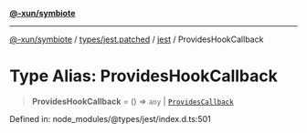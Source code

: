 [**@-xun/symbiote**](../../../../../README.md)

***

[@-xun/symbiote](../../../../../README.md) / [types/jest.patched](../../../README.md) / [jest](../README.md) / ProvidesHookCallback

# Type Alias: ProvidesHookCallback

> **ProvidesHookCallback** = () => `any` \| [`ProvidesCallback`](ProvidesCallback.md)

Defined in: node\_modules/@types/jest/index.d.ts:501
